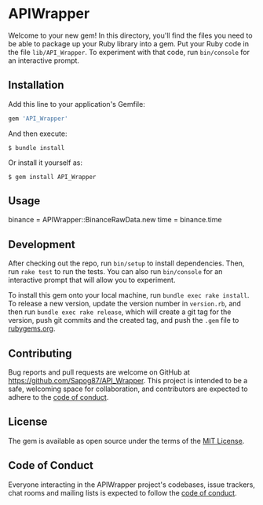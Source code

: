 # APIWrapper

Welcome to your new gem! In this directory, you'll find the files you need to be able to package up your Ruby library into a gem. Put your Ruby code in the file `lib/API_Wrapper`. To experiment with that code, run `bin/console` for an interactive prompt.

## Installation

Add this line to your application's Gemfile:

```ruby
gem 'API_Wrapper'
```

And then execute:

    $ bundle install

Or install it yourself as:

    $ gem install API_Wrapper

## Usage

binance = APIWrapper::BinanceRawData.new
time = binance.time

## Development

After checking out the repo, run `bin/setup` to install dependencies. Then, run `rake test` to run the tests. You can also run `bin/console` for an interactive prompt that will allow you to experiment.

To install this gem onto your local machine, run `bundle exec rake install`. To release a new version, update the version number in `version.rb`, and then run `bundle exec rake release`, which will create a git tag for the version, push git commits and the created tag, and push the `.gem` file to [rubygems.org](https://rubygems.org).

## Contributing

Bug reports and pull requests are welcome on GitHub at https://github.com/Sapog87/API_Wrapper. This project is intended to be a safe, welcoming space for collaboration, and contributors are expected to adhere to the [code of conduct](https://github.com/[USERNAME]/API_Wrapper/blob/master/CODE_OF_CONDUCT.md).

## License

The gem is available as open source under the terms of the [MIT License](https://opensource.org/licenses/MIT).

## Code of Conduct

Everyone interacting in the APIWrapper project's codebases, issue trackers, chat rooms and mailing lists is expected to follow the [code of conduct](https://github.com/[USERNAME]/API_Wrapper/blob/master/CODE_OF_CONDUCT.md).
